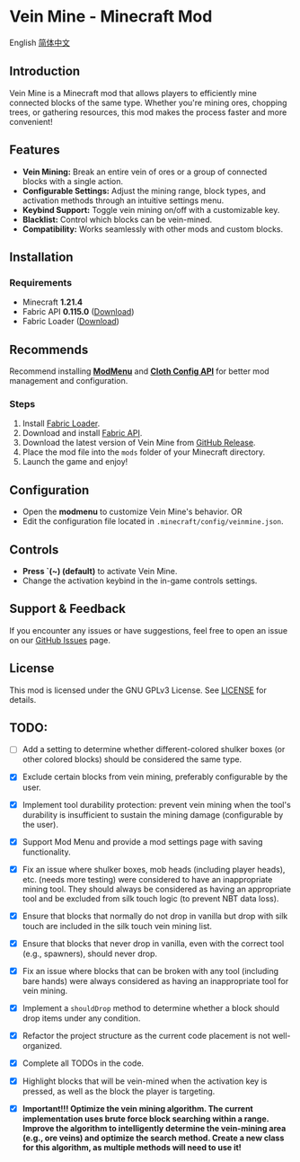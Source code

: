 # Vein Mine - Minecraft Mod
English [简体中文](readme_zhcn.md)

## Introduction
Vein Mine is a Minecraft mod that allows players to efficiently mine connected blocks of the same type. Whether you're mining ores, chopping trees, or gathering resources, this mod makes the process faster and more convenient!

## Features
- **Vein Mining:** Break an entire vein of ores or a group of connected blocks with a single action.
- **Configurable Settings:** Adjust the mining range, block types, and activation methods through an intuitive settings menu.
- **Keybind Support:** Toggle vein mining on/off with a customizable key.
- **Blacklist:** Control which blocks can be vein-mined.
- **Compatibility:** Works seamlessly with other mods and custom blocks.

## Installation
### Requirements
- Minecraft **1.21.4**
- Fabric API **0.115.0** ([Download](https://modrinth.com/mod/fabric-api))
- Fabric Loader ([Download](https://fabricmc.net/use/))

## Recommends
Recommend installing [**ModMenu**](https://modrinth.com/mod/modmenu) and [**Cloth Config API**](https://www.curseforge.com/minecraft/mc-mods/cloth-config) for better mod management and configuration.

### Steps
1. Install [Fabric Loader](https://fabricmc.net/use/).
2. Download and install [Fabric API](https://modrinth.com/mod/fabric-api).
3. Download the latest version of Vein Mine from [GitHub Release](https://github.com/diaoyugan/Veinmine/releases).
4. Place the mod file into the `mods` folder of your Minecraft directory.
5. Launch the game and enjoy!

## Configuration
- Open the **modmenu** to customize Vein Mine's behavior. OR
- Edit the configuration file located in `.minecraft/config/veinmine.json`.
## Controls
- **Press `(~) (default)** to activate Vein Mine.
- Change the activation keybind in the in-game controls settings.

## Support & Feedback
If you encounter any issues or have suggestions, feel free to open an issue on our [GitHub Issues](https://github.com/diaoyugan/Veinmine/issues) page.

## License
This mod is licensed under the GNU GPLv3 License. See [LICENSE](LICENSE) for details.

## TODO:
* [ ] Add a setting to determine whether different-colored shulker boxes (or other colored blocks) should be considered the same type.
* [X] Exclude certain blocks from vein mining, preferably configurable by the user.
* [X] Implement tool durability protection: prevent vein mining when the tool's durability is insufficient to sustain the mining damage (configurable by the user).
* [X] Support Mod Menu and provide a mod settings page with saving functionality.
* [X] Fix an issue where shulker boxes, mob heads (including player heads), etc. (needs more testing) were considered to have an inappropriate mining tool. They should always be considered as having an appropriate tool and be excluded from silk touch logic (to prevent NBT data loss).
* [X] Ensure that blocks that normally do not drop in vanilla but drop with silk touch are included in the silk touch vein mining list.
* [X] Ensure that blocks that never drop in vanilla, even with the correct tool (e.g., spawners), should never drop.
* [X] Fix an issue where blocks that can be broken with any tool (including bare hands) were always considered as having an inappropriate tool for vein mining.
* [X] Implement a `shouldDrop` method to determine whether a block should drop items under any condition.
* [X] Refactor the project structure as the current code placement is not well-organized.
* [X] Complete all TODOs in the code.
* [X] Highlight blocks that will be vein-mined when the activation key is pressed, as well as the block the player is targeting.
* [X] **Important!!! Optimize the vein mining algorithm. The current implementation uses brute force block searching within a range. Improve the algorithm to intelligently determine the vein-mining area (e.g., ore veins) and optimize the search method. Create a new class for this algorithm, as multiple methods will need to use it!**

